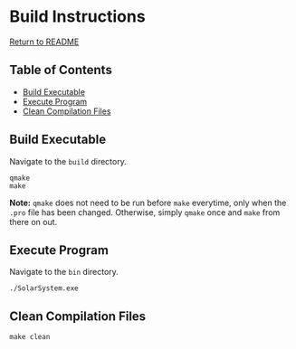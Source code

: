 # Build Instructions
[Return to README](README.md)  

## Table of Contents
+ [Build Executable](#build-executable)
+ [Execute Program](#execute-program)
+ [Clean Compilation Files](#clean-compilation-files)  

## Build Executable
Navigate to the `build` directory.
```
qmake
make
```  
**Note:** `qmake` does not need to be run before `make` everytime, only when the `.pro` file has been changed. Otherwise, simply `qmake` once and `make` from there on out.  

## Execute Program
Navigate to the `bin` directory.
```
./SolarSystem.exe
```  

## Clean Compilation Files
```
make clean
```